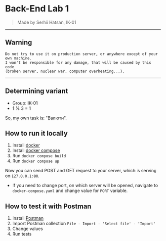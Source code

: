 # Back-End Lab 1

> Made by Serhii Hatsan, IK-01
--------------------------------------------------------

## Warning
```
Do not try to use it on production server, or anywhere except of your own machine.
I won't be responsible for any damage, that will be caused by this code 
(broken server, nuclear war, computer overheating...).
```

--------------------------------------------------------

## Determining variant
- Group: IK-01
- 1 % 3 = 1

So, my own task is: "Валюти".

## How to run it locally
1. Install [docker](https://www.docker.com/)
2. Install [docker compose](https://github.com/docker/compose)
3. Run ```docker compose build```
4. Run ```docker compose up```

Now you can send POST and GET request to your server, which is serving on ```127.0.0.1:80```.

- If you need to change port, on which server will be opened, navigate to ```docker-compose.yaml``` and change value for ```PORT``` variable.

## How to test it with Postman
1. Install [Postman](https://www.postman.com)
2. Import Postman collection ```File - Import - 'Select file' - 'Import'```
3. Change values
4. Run tests